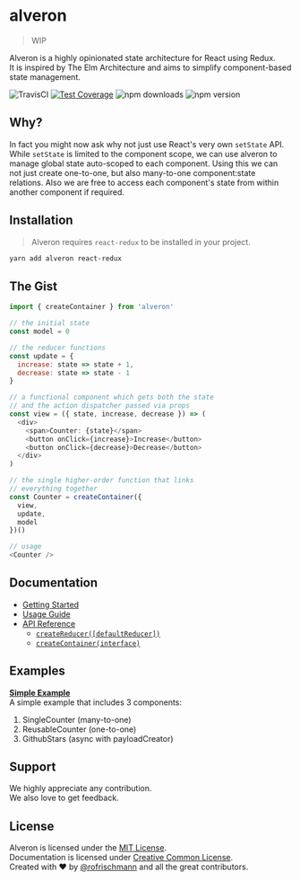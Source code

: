 # alveron

> WIP

Alveron is a highly opinionated state architecture for React using Redux.<br>
It is inspired by The Elm Architecture and aims to simplify component-based state management.

<img alt="TravisCI" src="https://travis-ci.org/rofrischmann/alveron.svg?branch=master"> <a href="https://codeclimate.com/github/rofrischmann/alveron/coverage"><img alt="Test Coverage" src="https://codeclimate.com/github/rofrischmann/alveron/badges/coverage.svg"></a> <img alt="npm downloads" src="https://img.shields.io/npm/dm/alveron.svg"> <img alt="npm version" src="https://badge.fury.io/js/alveron.svg">

## Why?
In fact you might now ask why not just use React's very own `setState` API. While `setState` is limited to the component scope, we can use alveron to manage global state auto-scoped to each component. Using this we can not just create one-to-one, but also many-to-one component:state relations. Also we are free to access each component's state from within another component if required.

## Installation
> Alveron requires `react-redux` to be installed in your project.

```sh
yarn add alveron react-redux
```

## The Gist
```javascript
import { createContainer } from 'alveron'

// the initial state
const model = 0

// the reducer functions
const update = {
  increase: state => state + 1,
  decrease: state => state - 1
}

// a functional component which gets both the state
// and the action dispatcher passed via props
const view = ({ state, increase, decrease }) => (
  <div>
    <span>Counter: {state}</span>
    <button onClick={increase}>Increase</button>
    <button onClick={decrease}>Decrease</button>
  </div>
)

// the single higher-order function that links
// everything together
const Counter = createContainer({
  view,
  update,
  model
})()

// usage
<Counter />
```

## Documentation

* [Getting Started](docs/GettingStarted.md)
* [Usage Guide](docs/UsageGuide.md)
* [API Reference](docs/api/)
  * [`createReducer([defaultReducer])`](docs/api/createReducer.md)
  * [`createContainer(interface)`](docs/api/createContainer.md)

## Examples
**[Simple Example](examples/simple/vanilla)**<br>
A simple example that includes 3 components:
1. SingleCounter (many-to-one)
2. ReusableCounter (one-to-one)
3. GithubStars (async with payloadCreator)


## Support
We highly appreciate any contribution.<br>
We also love to get feedback.

## License
Alveron is licensed under the [MIT License](http://opensource.org/licenses/MIT).<br>
Documentation is licensed under [Creative Common License](http://creativecommons.org/licenses/by/4.0/).<br>
Created with ♥ by [@rofrischmann](http://rofrischmann.de) and all the great contributors.
